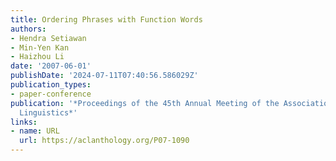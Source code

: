 ```yaml
---
title: Ordering Phrases with Function Words
authors:
- Hendra Setiawan
- Min-Yen Kan
- Haizhou Li
date: '2007-06-01'
publishDate: '2024-07-11T07:40:56.586029Z'
publication_types:
- paper-conference
publication: '*Proceedings of the 45th Annual Meeting of the Association of Computational
  Linguistics*'
links:
- name: URL
  url: https://aclanthology.org/P07-1090
---
```

